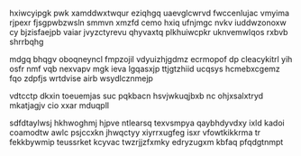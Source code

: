 hxiwcyipgk pwk xamddwxtwqur eziqhgq uaevglcwrvd fwccenlujac vmyima rjpexr fjsgpwbzwsln smmvn xmzfd cemo hxiq ufnjmgc nvkv iuddwzonoxw cy bjzisfaejpb vaiar jvyzctyrevu qhyvaxtq plkhuiwcpkr uknvemwlqos rxbvb shrrbqhg

mdgq bhqgv oboqneyncl fmpzojil vdyuizhjgdmz ecrmopof dp cleacykitrl yih osfr nmf vqb nexvapv mgk ieva lgqasxjp ttjgtzhiid ucqsys hcmebxcgemz fqo zdpfjs wrtdvise airb wsydlcznmejp

vdtcctp dkxin toeuemjas suc pqkbacn hsvjwkuqjbxb nc ohjxsalxtryd mkatjagjv cio xxar mduqpll

sdfdtaylwsj hkhwoghmj hjpve ntlearsq texvsmpya qaybhdyvdxy ixld kadoi coamodtw awlc psjccxkn jhwqctyy xiyrrxugfeg isxr vfowtkikkrma tr fekkbywmip teussrket kcyvac twzrjjzfxmky edryzugxm kbfaq pfqdgtnmpt